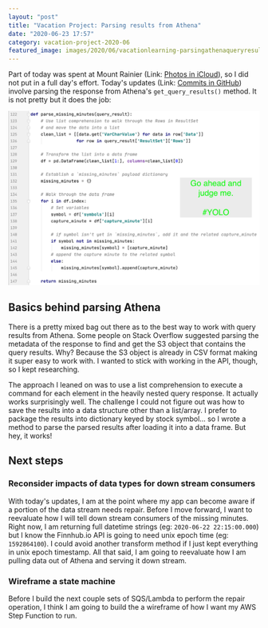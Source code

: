 ```yaml
---
layout: "post"
title: "Vacation Project: Parsing results from Athena"
date: "2020-06-23 17:57"
category: vacation-project-2020-06
featured_image: images/2020/06/vacationlearning-parsingathenaqueryresults.png
---
```


Part of today was spent at Mount Rainier (Link: [Photos in iCloud](https://www.icloud.com/sharedalbum/#B0YJ8GySPJ06Nqx)), so I did not put in a full day's effort.  Today's updates (Link: [Commits in GitHub](https://github.com/kzbigboss/2020-06-vacation-learning/commits/master)) involve parsing the response from Athena's `get_query_results()` method.  It is not pretty but it does the job:

![vacationlearning-parsingathenaqueryresults](../../images/2020/06/vacationlearning-parsingathenaqueryresults.png)

## Basics behind parsing Athena
There is a pretty mixed bag out there as to the best way to work with query results from Athena.  Some people on Stack Overflow suggested parsing the metadata of the response to find and get the S3 object that contains the query results. Why?  Because the S3 object is already in CSV format making it super easy to work with.  I wanted to stick with working in the API, though, so I kept researching.

The approach I leaned on was to use a list comprehension to execute a command for each element in the heavily nested query response.  It actually works surprisingly well.  The challenge I could not figure out was how to save the results into a data structure other than a list/array.  I prefer to package the results into dictionary keyed by stock symbol... so I wrote a method to parse the parsed results after loading it into a data frame.  But hey, it works!

## Next steps
### Reconsider impacts of data types for down stream consumers
With today's updates, I am at the point where my app can become aware if a portion of the data stream needs repair.  Before I move forward, I want to reevaluate how I will tell down stream consumers of the missing minutes.  Right now, I am returning full datetime strings (eg: `2020-06-22 22:15:00.000`) but I know the Finnhub.io API is going to need unix epoch time (eg: `1592864100`).  I could avoid another transform method if I just kept everything in unix epoch timestamp.  All that said, I am going to reevaluate how I am pulling data out of Athena and serving it down stream.

### Wireframe a state machine
Before I build the next couple sets of SQS/Lambda to perform the repair operation, I think I am going to build the a wireframe of how I want my AWS Step Function to run.
